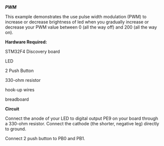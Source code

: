 ***PWM***

This example demonstrates the use pulse width modulation (PWM) to increase or decrease brightness of led 
when you gradually increase or decrease your PWM value between 0 (all the way off) and 200 (all the way on).

**Hardware Required:**

STM32F4 Discovery board

LED

2 Push Button

330-ohm resistor

hook-up wires

breadboard


**Circuit**


Connect the anode of your LED to digital output PE9 on your board through a 330-ohm resistor. Connect the cathode (the shorter, negative leg) directly to ground.

Connect 2 push button to PB0 and PB1.
